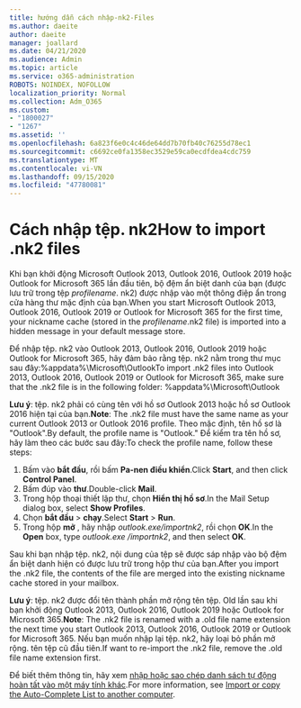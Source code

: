 ```yaml
---
title: hướng dẫn cách nhập-nk2-Files
ms.author: daeite
author: daeite
manager: joallard
ms.date: 04/21/2020
ms.audience: Admin
ms.topic: article
ms.service: o365-administration
ROBOTS: NOINDEX, NOFOLLOW
localization_priority: Normal
ms.collection: Adm_O365
ms.custom:
- "1800027"
- "1267"
ms.assetid: ''
ms.openlocfilehash: 6a823f6e0c4c46de64dd7b70fb40c76255d78ec1
ms.sourcegitcommit: c6692ce0fa1358ec3529e59ca0ecdfdea4cdc759
ms.translationtype: MT
ms.contentlocale: vi-VN
ms.lasthandoff: 09/15/2020
ms.locfileid: "47780081"
---
```

# <a name="how-to-import-nk2-files"></a><span data-ttu-id="cf904-102">Cách nhập tệp. nk2</span><span class="sxs-lookup"><span data-stu-id="cf904-102">How to import .nk2 files</span></span> 

<span data-ttu-id="cf904-103">Khi bạn khởi động Microsoft Outlook 2013, Outlook 2016, Outlook 2019 hoặc Outlook for Microsoft 365 lần đầu tiên, bộ đệm ẩn biệt danh của bạn (được lưu trữ trong tệp *profilename*. nk2) được nhập vào một thông điệp ẩn trong cửa hàng thư mặc định của bạn.</span><span class="sxs-lookup"><span data-stu-id="cf904-103">When you start Microsoft Outlook 2013, Outlook 2016, Outlook 2019 or Outlook for Microsoft 365 for the first time, your nickname cache (stored in the *profilename*.nk2 file) is imported into a hidden message in your default message store.</span></span>

<span data-ttu-id="cf904-104">Để nhập tệp. nk2 vào Outlook 2013, Outlook 2016, Outlook 2019 hoặc Outlook for Microsoft 365, hãy đảm bảo rằng tệp. nk2 nằm trong thư mục sau đây:%appdata%\Microsoft\Outlook</span><span class="sxs-lookup"><span data-stu-id="cf904-104">To import .nk2 files into Outlook 2013, Outlook 2016, Outlook 2019 or Outlook for Microsoft 365, make sure that the .nk2 file is in the following folder: %appdata%\Microsoft\Outlook</span></span>

<span data-ttu-id="cf904-105">**Lưu ý**: tệp. nk2 phải có cùng tên với hồ sơ Outlook 2013 hoặc hồ sơ Outlook 2016 hiện tại của bạn.</span><span class="sxs-lookup"><span data-stu-id="cf904-105">**Note**: The .nk2 file must have the same name as your current Outlook 2013 or Outlook 2016 profile.</span></span> <span data-ttu-id="cf904-106">Theo mặc định, tên hồ sơ là "Outlook".</span><span class="sxs-lookup"><span data-stu-id="cf904-106">By default, the profile name is "Outlook."</span></span> <span data-ttu-id="cf904-107">Để kiểm tra tên hồ sơ, hãy làm theo các bước sau đây:</span><span class="sxs-lookup"><span data-stu-id="cf904-107">To check the profile name, follow these steps:</span></span> 
1. <span data-ttu-id="cf904-108">Bấm vào **bắt đầu**, rồi bấm **Pa-nen điều khiển**.</span><span class="sxs-lookup"><span data-stu-id="cf904-108">Click **Start**, and then click **Control Panel**.</span></span>
2. <span data-ttu-id="cf904-109">Bấm đúp vào **thư**.</span><span class="sxs-lookup"><span data-stu-id="cf904-109">Double-click **Mail**.</span></span>
3. <span data-ttu-id="cf904-110">Trong hộp thoại thiết lập thư, chọn **Hiển thị hồ sơ**.</span><span class="sxs-lookup"><span data-stu-id="cf904-110">In the Mail Setup dialog box, select **Show Profiles**.</span></span>
4. <span data-ttu-id="cf904-111">Chọn **bắt đầu**  >  **chạy**.</span><span class="sxs-lookup"><span data-stu-id="cf904-111">Select **Start** > **Run**.</span></span>
5. <span data-ttu-id="cf904-112">Trong hộp **mở** , hãy nhập *outlook.exe/importnk2*, rồi chọn **OK**.</span><span class="sxs-lookup"><span data-stu-id="cf904-112">In the **Open** box, type *outlook.exe /importnk2*, and then select **OK**.</span></span> 

<span data-ttu-id="cf904-113">Sau khi bạn nhập tệp. nk2, nội dung của tệp sẽ được sáp nhập vào bộ đệm ẩn biệt danh hiện có được lưu trữ trong hộp thư của bạn.</span><span class="sxs-lookup"><span data-stu-id="cf904-113">After you import the .nk2 file, the contents of the file are merged into the existing nickname cache stored in your mailbox.</span></span>

<span data-ttu-id="cf904-114">**Lưu ý**: tệp. nk2 được đổi tên thành phần mở rộng tên tệp. Old lần sau khi bạn khởi động Outlook 2013, Outlook 2016, Outlook 2019 hoặc Outlook for Microsoft 365.</span><span class="sxs-lookup"><span data-stu-id="cf904-114">**Note**: The .nk2 file is renamed with a .old file name extension the next time you start Outlook 2013, Outlook 2016, Outlook 2019 or Outlook for Microsoft 365.</span></span> <span data-ttu-id="cf904-115">Nếu bạn muốn nhập lại tệp. nk2, hãy loại bỏ phần mở rộng. tên tệp cũ đầu tiên.</span><span class="sxs-lookup"><span data-stu-id="cf904-115">If want to re-import the .nk2 file, remove the .old file name extension first.</span></span>

<span data-ttu-id="cf904-116">Để biết thêm thông tin, hãy xem [nhập hoặc sao chép danh sách tự động hoàn tất vào một máy tính khác](https://support.microsoft.com/help/2806550/how-to-import-nk2-files-into-outlook%).</span><span class="sxs-lookup"><span data-stu-id="cf904-116">For more information, see [Import or copy the Auto-Complete List to another computer](https://support.microsoft.com/help/2806550/how-to-import-nk2-files-into-outlook%).</span></span>